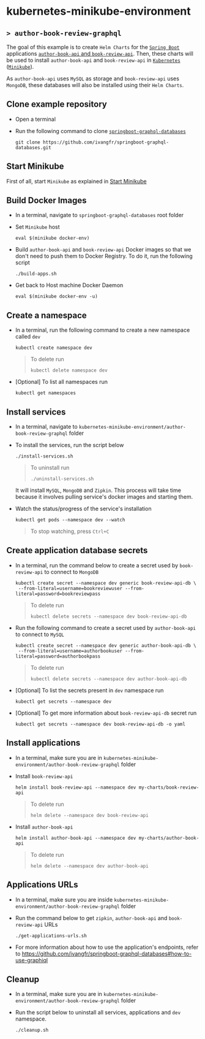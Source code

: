 # kubernetes-minikube-environment
## `> author-book-review-graphql`

The goal of this example is to create `Helm Charts` for the [`Spring Boot`](https://docs.spring.io/spring-boot/docs/current/reference/htmlsingle/) applications [`author-book-api` and `book-review-api`](https://github.com/ivangfr/springboot-graphql-databases). Then, these charts will be used to install `author-book-api` and `book-review-api` in [`Kubernetes`](https://kubernetes.io) ([`Minikube`](https://kubernetes.io/docs/getting-started-guides/minikube)).

As `author-book-api` uses `MySQL` as storage and `book-review-api` uses `MongoDB`, these databases will also be installed using their `Helm Charts`.

## Clone example repository

- Open a terminal

- Run the following command to clone [`springboot-graphql-databases`](https://github.com/ivangfr/springboot-graphql-databases)
  ```
  git clone https://github.com/ivangfr/springboot-graphql-databases.git
  ```

## Start Minikube

First of all, start `Minikube` as explained in [Start Minikube](https://github.com/ivangfr/kubernetes-minikube-environment#start-minikube)

## Build Docker Images

- In a terminal, navigate to `springboot-graphql-databases` root folder

- Set `Minikube` host
  ```
  eval $(minikube docker-env)
  ```

- Build `author-book-api` and `book-review-api` Docker images so that we don't need to push them to Docker Registry. To do it, run the following script
  ```
  ./build-apps.sh
  ```

- Get back to Host machine Docker Daemon   
  ```
  eval $(minikube docker-env -u)
  ```

## Create a namespace

- In a terminal, run the following command to create a new namespace called `dev`
  ```
  kubectl create namespace dev
  ```
  > To delete run
  > ```
  > kubectl delete namespace dev
  > ```

- \[Optional\] To list all namespaces run
  ```
  kubectl get namespaces
  ```

## Install services

- In a terminal, navigate to `kubernetes-minikube-environment/author-book-review-graphql` folder

- To install the services, run the script below
  ```
  ./install-services.sh
  ```
  > To uninstall run
  > ```
  > ./uninstall-services.sh
  > ```

  It will install `MySQL`, `MongoDB` and `Zipkin`. This process will take time because it involves pulling service's docker images and starting them.
  
- Watch the status/progress of the service's installation
  ```
  kubectl get pods --namespace dev --watch
  ```
  > To stop watching, press `Ctrl+C`

## Create application database secrets

- In a terminal, run the command below to create a secret used by `book-review-api` to connect to `MongoDB`
  ```
  kubectl create secret --namespace dev generic book-review-api-db \
   --from-literal=username=bookreviewuser --from-literal=password=bookreviewpass
  ```
  > To delete run
  > ```
  > kubectl delete secrets --namespace dev book-review-api-db
  > ```

- Run the following command to create a secret used by `author-book-api` to connect to `MySQL`
  ```
  kubectl create secret --namespace dev generic author-book-api-db \
   --from-literal=username=authorbookuser --from-literal=password=authorbookpass
  ```
  > To delete run
  > ```
  > kubectl delete secrets --namespace dev author-book-api-db
  > ```

- \[Optional\] To list the secrets present in `dev` namespace run
  ```
  kubectl get secrets --namespace dev
  ```

- \[Optional\] To get more information about `book-review-api-db` secret run
  ```
  kubectl get secrets --namespace dev book-review-api-db -o yaml
  ```

## Install applications

- In a terminal, make sure you are in `kubernetes-minikube-environment/author-book-review-graphql` folder

- Install `book-review-api`
  ```
  helm install book-review-api --namespace dev my-charts/book-review-api
  ```
  > To delete run
  > ```
  > helm delete --namespace dev book-review-api
  > ```

- Install `author-book-api`
  ```
  helm install author-book-api --namespace dev my-charts/author-book-api
  ```
  > To delete run
  > ```
  > helm delete --namespace dev author-book-api
  > ```

## Applications URLs

- In a terminal, make sure you are inside `kubernetes-minikube-environment/author-book-review-graphql` folder

- Run the command below to get `zipkin`, `author-book-api` and `book-review-api` URLs
  ```
  ./get-applications-urls.sh
  ```

- For more information about how to use the application's endpoints, refer to https://github.com/ivangfr/springboot-graphql-databases#how-to-use-graphiql

## Cleanup

- In a terminal, make sure you are in `kubernetes-minikube-environment/author-book-review-graphql` folder

- Run the script below to uninstall all services, applications and `dev` namespace.
  ```
  ./cleanup.sh
  ```
